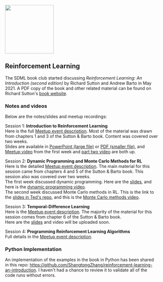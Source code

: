 <img src="https://github.com/SanDiegoMachineLearning/bookclub/blob/master/images/reinforcement-learning.jpg?raw=true" width="160">

## Reinforcement Learning

The SDML book club started discussing *Reinforcement Learning:  An Introduction (second edition)* 
by Richard Sutton and Andrew Barto in May 2021. 
A PDF copy of the book and other related material can be found on Richard Sutton's [book website](http://incompleteideas.net/book/the-book.html).

### Notes and videos
Below are the notes/slides and meetup recordings:

Session 1:  **Introduction to Reinforcement Learning** \
Here is the full [Meetup event description](https://www.meetup.com/San-Diego-Machine-Learning/events/277882829/). 
Most of the material was drawn from chapters 1 and 3 of the Sutton & Barto book. 
Content was covered over two weeks. \
Slides are available in [PowerPoint (large file)](https://github.com/tedkyi/reinforcement-learning/blob/main/1_Introduction_to_reinforcement_learning.pptx) 
or [PDF (smaller file)](https://github.com/tedkyi/reinforcement-learning/blob/main/1_Introduction_to_reinforcement_learning.pdf), 
and [Meetup video](https://youtu.be/jDdF8FRgju0) from the first week and [part two video](https://youtu.be/xeos7wa5y-k) are both up.

Session 2:  **Dynamic Programming and Monte Carlo Methods for RL** \
Here is the detailed [Meetup event description](https://www.meetup.com/San-Diego-Machine-Learning/events/278318808/). 
The main material for this session came from chapters 4 and 5 of the Sutton & Barto book.
This session also was covered over two weeks. \
The first week discussed dynamic programming.  Here are the [slides](https://github.com/tedkyi/reinforcement-learning/blob/main/2a_Dynamic_programming.pdf),
and here is the [dynamic programming video](https://youtu.be/ac4wjMcvkv8). \
The second week discussed Monte Carlo methods in RL.  This is the link to the [slides in Ted's repo](https://github.com/tedkyi/reinforcement-learning/blob/main/2b_Monte_carlo_methods.pdf),
and this is the [Monte Carlo methods video](https://youtu.be/Fwk7F2cVuWQ).

Session 3:  **Temporal-Difference Learning** \
Here is the [Meetup event description](https://www.meetup.com/San-Diego-Machine-Learning/events/278801444/).
The majority of the material for this session comes from chapter 6 of the Sutton & Barto book. \
Here are the [slides](https://github.com/tedkyi/reinforcement-learning/blob/main/3_Temporal_difference_learning.pdf) and video will be uploaded soon.

Session 4:  **Programming Reinforcement Learning Algorithms** \
Full details in the [Meetup event description](https://www.meetup.com/San-Diego-Machine-Learning/events/278970571/).


### Python Implementation
An implementation of the examples in the book in Python has been shared in this repo: <https://github.com/ShangtongZhang/reinforcement-learning-an-introduction>.
I haven't had a chance to review it to validate all of the code runs without errors.

<br>
<br>
